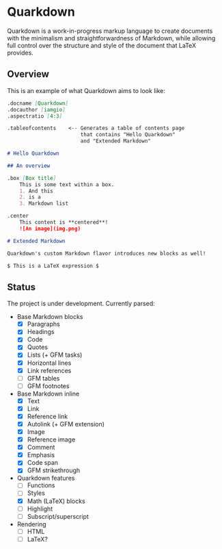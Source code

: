 # Quarkdown

Quarkdown is a work-in-progress markup language to create documents with the minimalism and straightforwardness of Markdown,
while allowing full control over the structure and style of the document that LaTeX provides.

## Overview

This is an example of what Quarkdown aims to look like:
```markdown
.docname [Quarkdown]
.docauthor [iamgio]
.aspectratio [4:3]

.tableofcontents    <-- Generates a table of contents page
                        that contains "Hello Quarkdown"
                        and "Extended Markdown"

# Hello Quarkdown

## An overview

.box [Box title]
    This is some text within a box.
    1. And this
    2. is a
    3. Markdown list

.center
    This content is **centered**!
    ![An image](img.png)

# Extended Markdown

Quarkdown's custom Markdown flavor introduces new blocks as well!

$ This is a LaTeX expression $

```

## Status

The project is under development. Currently parsed:

- Base Markdown blocks
  - [x] Paragraphs
  - [x] Headings
  - [x] Code
  - [x] Quotes
  - [x] Lists (+ GFM tasks)
  - [x] Horizontal lines
  - [x] Link references
  - [ ] GFM tables
  - [ ] GFM footnotes

- Base Markdown inline
  - [x] Text
  - [x] Link
  - [x] Reference link
  - [x] Autolink (+ GFM extension)
  - [x] Image
  - [x] Reference image
  - [x] Comment
  - [x] Emphasis
  - [x] Code span
  - [x] GFM strikethrough

- Quarkdown features
  - [ ] Functions
  - [ ] Styles
  - [x] Math (LaTeX) blocks
  - [ ] Highlight
  - [ ] Subscript/superscript

- Rendering
  - [ ] HTML
  - [ ] LaTeX?